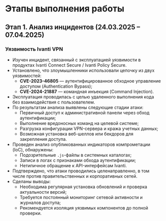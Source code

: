 # Этапы выполнения работы

## Этап 1. Анализ инцидентов (24.03.2025 – 07.04.2025)  

### Уязвимость Ivanti VPN

- Изучен инцидент, связанный с эксплуатацией уязвимости в продуктах Ivanti Connect Secure / Ivanti Policy Secure.
- Установлено, что злоумышленники использовали цепочку из двух уязвимостей:  
  - **CVE-2023-46805** — аутентифицированное обходное управление доступом (Authentication Bypass);  
  - **CVE-2024-21887** — командная инъекция (Command Injection).
- Эксплуатация проводилась с целью удаленного выполнения кода без взаимодействия с пользователем.
- По результатам анализа выявлены следующие стадии атаки:
    - Первичный доступ к административной панели через обход аутентификации;
    - Выполнение вредоносных команд на целевой системе;
    - Разгрузка конфигурации VPN-сервера и кража учетных данных;
    - Возможная установка веб-шеллов или бекдоров для закрепления доступа.
- Проведен анализ опубликованных индикаторов компрометации (IoC), обнаружены:
    - Подозрительные `.js`-файлы в системных каталогах;
    - Записи в логах с признаками обхода аутентификации;
    - Нетипичное обращение к API-интерфейсам Ivanti.
- Подтверждено, что атаки проводились целенаправленно, в том числе против правительственных и корпоративных сетей.
- Сделаны выводы:
    - Необходима регулярная установка обновлений и проверка актуальности версий;
    - Требуется постоянный мониторинг сетевой активности и журналов доступа;
    - Рекомендуется изоляция уязвимых компонентов до полной проверки.
